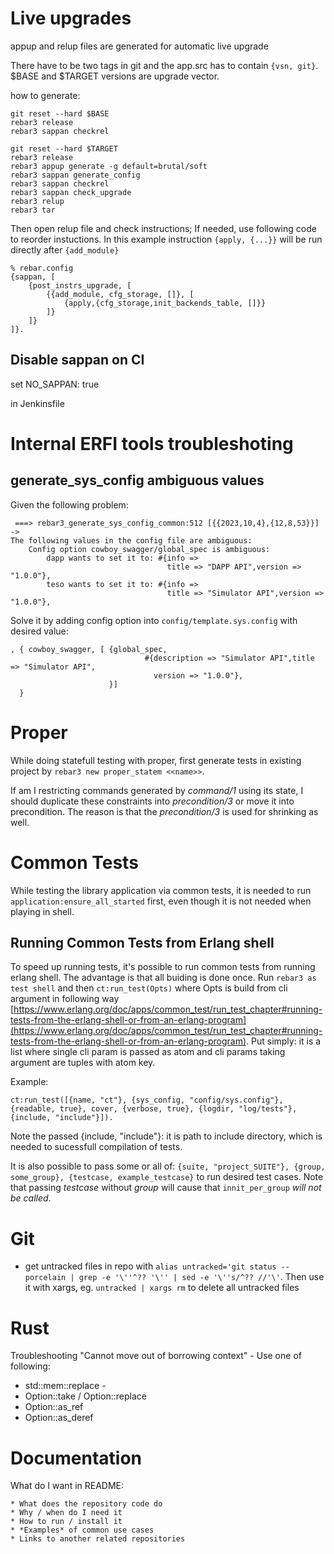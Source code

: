Live upgrades
=============

appup and relup files are generated for automatic live upgrade

There have to be two tags in git and the app.src has to contain ```{vsn, git}```.
$BASE and $TARGET versions are upgrade vector.

how to generate:

``` shell
git reset --hard $BASE
rebar3 release
rebar3 sappan checkrel

git reset --hard $TARGET
rebar3 release
rebar3 appup generate -g default=brutal/soft
rebar3 sappan generate_config
rebar3 sappan checkrel
rebar3 sappan check_upgrade
rebar3 relup
rebar3 tar   
```

Then open relup file and check instructions; If needed, use following code to reorder instuctions.
In this example instruction ```{apply, {...}}``` will be run directly after ```{add_module}```

```
% rebar.config
{sappan, [
    {post_instrs_upgrade, [
        {{add_module, cfg_storage, []}, [
            {apply,{cfg_storage,init_backends_table, []}}
        ]}
    ]}
]}.

```

Disable sappan on CI
--------------------

set NO_SAPPAN: true

in Jenkinsfile

Internal ERFI tools troubleshoting
==================================

generate_sys_config ambiguous values
------------------------------------

Given the following problem:

```
 ===> rebar3_generate_sys_config_common:512 [{{2023,10,4},{12,8,53}}] ->
The following values in the config file are ambiguous:
    Config option cowboy_swagger/global_spec is ambiguous:
        dapp wants to set it to: #{info => 
                                   title => "DAPP API",version => "1.0.0"},
        teso wants to set it to: #{info =>
                                   title => "Simulator API",version => "1.0.0"},
```

Solve it by adding config option into `config/template.sys.config` with desired value:

```
, { cowboy_swagger, [ {global_spec, 
                              #{description => "Simulator API",title => "Simulator API",
                                version => "1.0.0"},
                      }]
  }

```


Proper
=======

While doing statefull testing with proper, first generate tests in existing project by
```rebar3 new proper_statem <<name>>```.

If am I restricting commands generated by _command/1_ using its state, I should duplicate these
constraints into _precondition/3_ or move it into precondition. The reason is that
the _precondition/3_ is used for shrinking as well.

Common Tests
============

While testing the library application via common tests, it is needed to run
`application:ensure_all_started` first, even though it is not needed when playing in shell.

Running Common Tests from Erlang shell
--------------------------------------

To speed up running tests, it's possible to run common tests from running erlang shell. The advantage is that all buiding is done once. Run `rebar3 as test shell` and then `ct:run_test(Opts)` where Opts is build from cli argument in following way [https://www.erlang.org/doc/apps/common_test/run_test_chapter#running-tests-from-the-erlang-shell-or-from-an-erlang-program](https://www.erlang.org/doc/apps/common_test/run_test_chapter#running-tests-from-the-erlang-shell-or-from-an-erlang-program). Put simply: it is a list where single cli param is passed as atom and cli params taking argument are tuples with atom key.

Example:

```
ct:run_test([{name, "ct"}, {sys_config, "config/sys.config"}, {readable, true}, cover, {verbose, true}, {logdir, "log/tests"}, {include, "include"}]).
```

Note the passed {include, "include"}: it is path to include directory, which is needed to sucessfull compilation of tests.

It is also possible to pass some or all of: `{suite, "project_SUITE"}, {group, some_group}, {testcase, example_testcase}` to run desired test cases.
Note that passing _testcase_ without _group_ will cause that `innit_per_group` *will not be called*.

Git
===

* get untracked files in repo with `alias untracked='git status --porcelain | grep -e '\''^?? '\'' | sed -e '\''s/^?? //'\'`. Then use it with xargs, eg. `untracked | xargs rm` to delete all untracked files

Rust
====

Troubleshooting "Cannot move out of borrowing context" - Use one of following:

  * std::mem::replace - 
  * Option::take / Option::replace
  * Option::as_ref
  * Option::as_deref

Documentation
=============

What do I want in README: 

    * What does the repository code do
    * Why / when do I need it
    * How to run / install it
    * *Examples* of common use cases
    * Links to another related repositories

